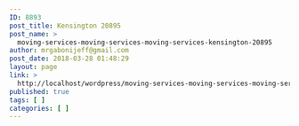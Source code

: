 ```yaml
---
ID: 8893
post_title: Kensington 20895
post_name: >
  moving-services-moving-services-moving-services-kensington-20895
author: mrgabonijeff@gmail.com
post_date: 2018-03-28 01:48:29
layout: page
link: >
  http://localhost/wordpress/moving-services-moving-services-moving-services-kensington-20895/
published: true
tags: [ ]
categories: [ ]
---
```

